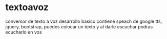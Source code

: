 # textoavoz
conversor de texto a voz desarrollo basico contiene speach de google tts, jquery, bootstrap, puedes colocar un texto y al darle escuchar podras ecucharlo en vos
